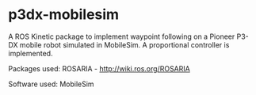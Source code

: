 # p3dx-mobilesim
A ROS Kinetic package to implement waypoint following on a Pioneer P3-DX mobile robot simulated in MobileSim.
A proportional controller is implemented.

Packages used:
ROSARIA - http://wiki.ros.org/ROSARIA

Software used:
MobileSim
